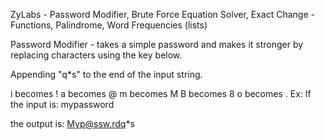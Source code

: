ZyLabs - Password Modifier, Brute Force Equation Solver, Exact Change - Functions, Palindrome, Word Frequencies (lists)

Password Modifier - takes a simple password and makes it stronger by replacing characters
using the key below.

Appending "q*s" to the end of the input string.

i becomes !
a becomes @
m becomes M
B becomes 8
o becomes .
Ex: If the input is:
mypassword

the output is:
Myp@ssw.rdq*s

